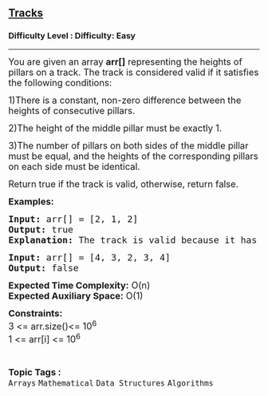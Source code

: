 <h2><a href="https://www.geeksforgeeks.org/problems/tracks0436/1?page=1&category=Arrays&status=unsolved,attempted&sortBy=accuracy">Tracks</a></h2><h3>Difficulty Level : Difficulty: Easy</h3><hr><div class="problems_problem_content__Xm_eO"><p><span style="font-size: 18px;">You are given an array <strong>arr[]</strong> representing the heights of pillars on a track. The track is considered valid if it satisfies the following conditions:</span></p>
<p><span style="font-size: 18px;">1)There is a constant, non-zero difference between the heights of consecutive pillars.</span></p>
<p><span style="font-size: 18px;">2)The height of the middle pillar must be exactly 1.</span></p>
<p><span style="font-size: 18px;">3)The number of pillars on both sides of the middle pillar must be equal, and the heights of the corresponding pillars on each side must be identical.</span></p>
<p><span style="font-size: 18px;">Return true if the track is valid, otherwise, return false.</span></p>
<p><span style="font-size: 18px;"><strong>Examples:</strong></span></p>
<pre><span style="font-size: 18px;"><strong>Input: </strong>arr[] = [2, 1, 2]
<strong>Output: </strong>true<br><strong>Explanation:</strong> The track is valid because it has a constant height difference of 1, the middle pillar is 1, and both sides of the middle pillar have an equal number of identical height pillars.</span></pre>
<pre><span style="font-size: 18px;"><strong>Input: </strong>arr[] = [4, 3, 2, 3, 4]
<strong>Output: </strong>false</span></pre>
<p><span style="font-size: 18px;"><strong>Expected Time Complexity:</strong> O(n)<br><strong>Expected Auxiliary Space:</strong> O(1)</span></p>
<p><span style="font-size: 18px;"><strong>Constraints:</strong><br>3 &lt;= arr.size()&lt;= 10<sup>6</sup><br>1 &lt;= arr[i] &lt;= 10<sup>6</sup></span></p></div><br><p><span style=font-size:18px><strong>Topic Tags : </strong><br><code>Arrays</code>&nbsp;<code>Mathematical</code>&nbsp;<code>Data Structures</code>&nbsp;<code>Algorithms</code>&nbsp;